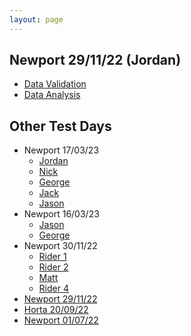 ```yaml
---
layout: page
---
```

  
## Newport 29/11/22 (Jordan)
- [Data Validation](CleanedByBR/)
- [Data Analysis](Validated/)


## Other Test Days
- Newport 17/03/23
  - [Jordan](/Newport_170323_Jordan/) 
  - [Nick](/Newport_170323_Nick/)
  - [George](/Newport_170323_George/) 
  - [Jack](/Newport_170323_Jack/)
  - [Jason](/Newport_170323_Jason/)
- Newport 16/03/23
  - [Jason](/Newport_160323_Jason/)
  - [George](/Newport_160323_George/) 
- Newport 30/11/22
  - [Rider 1](/Newport_301122_Rider_1/)
  - [Rider 2](/Newport_301122_Rider_2/)
  - [Matt](/Newport_301122_Matt/)
  - [Rider 4](/Newport_301122_Rider_4/)
- [Newport 29/11/22](/Newport_291122/) 
- [Horta   20/09/22](/Horta_200922/) 
- [Newport 01/07/22](/Newport_010722/)
